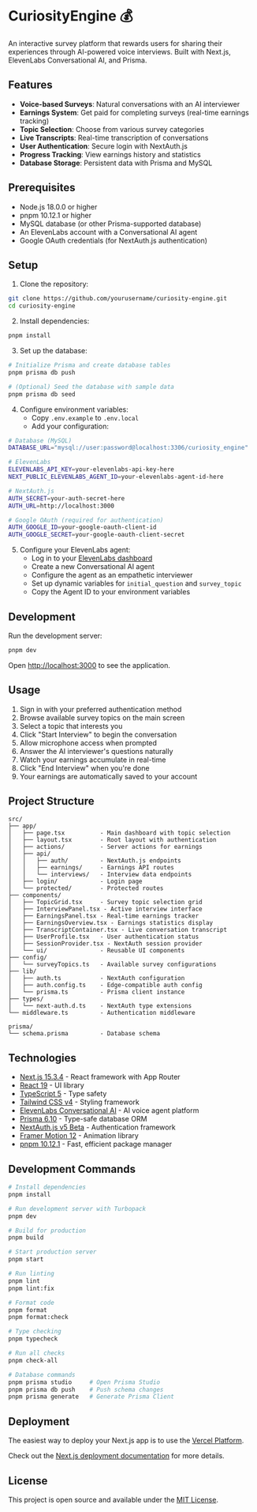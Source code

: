 # CuriosityEngine 💰

An interactive survey platform that rewards users for sharing their experiences through AI-powered voice interviews. Built with Next.js, ElevenLabs Conversational AI, and Prisma.

## Features

- **Voice-based Surveys**: Natural conversations with an AI interviewer
- **Earnings System**: Get paid for completing surveys (real-time earnings tracking)
- **Topic Selection**: Choose from various survey categories
- **Live Transcripts**: Real-time transcription of conversations
- **User Authentication**: Secure login with NextAuth.js
- **Progress Tracking**: View earnings history and statistics
- **Database Storage**: Persistent data with Prisma and MySQL

## Prerequisites

- Node.js 18.0.0 or higher
- pnpm 10.12.1 or higher
- MySQL database (or other Prisma-supported database)
- An ElevenLabs account with a Conversational AI agent
- Google OAuth credentials (for NextAuth.js authentication)

## Setup

1. Clone the repository:

```bash
git clone https://github.com/yourusername/curiosity-engine.git
cd curiosity-engine
```

2. Install dependencies:

```bash
pnpm install
```

3. Set up the database:

```bash
# Initialize Prisma and create database tables
pnpm prisma db push

# (Optional) Seed the database with sample data
pnpm prisma db seed
```

4. Configure environment variables:
   - Copy `.env.example` to `.env.local`
   - Add your configuration:

```bash
# Database (MySQL)
DATABASE_URL="mysql://user:password@localhost:3306/curiosity_engine"

# ElevenLabs
ELEVENLABS_API_KEY=your-elevenlabs-api-key-here
NEXT_PUBLIC_ELEVENLABS_AGENT_ID=your-elevenlabs-agent-id-here

# NextAuth.js
AUTH_SECRET=your-auth-secret-here
AUTH_URL=http://localhost:3000

# Google OAuth (required for authentication)
AUTH_GOOGLE_ID=your-google-oauth-client-id
AUTH_GOOGLE_SECRET=your-google-oauth-client-secret
```

5. Configure your ElevenLabs agent:
   - Log in to your [ElevenLabs dashboard](https://elevenlabs.io)
   - Create a new Conversational AI agent
   - Configure the agent as an empathetic interviewer
   - Set up dynamic variables for `initial_question` and `survey_topic`
   - Copy the Agent ID to your environment variables

## Development

Run the development server:

```bash
pnpm dev
```

Open [http://localhost:3000](http://localhost:3000) to see the application.

## Usage

1. Sign in with your preferred authentication method
2. Browse available survey topics on the main screen
3. Select a topic that interests you
4. Click "Start Interview" to begin the conversation
5. Allow microphone access when prompted
6. Answer the AI interviewer's questions naturally
7. Watch your earnings accumulate in real-time
8. Click "End Interview" when you're done
9. Your earnings are automatically saved to your account

## Project Structure

```
src/
├── app/
│   ├── page.tsx          - Main dashboard with topic selection
│   ├── layout.tsx        - Root layout with authentication
│   ├── actions/          - Server actions for earnings
│   ├── api/
│   │   ├── auth/         - NextAuth.js endpoints
│   │   ├── earnings/     - Earnings API routes
│   │   └── interviews/   - Interview data endpoints
│   ├── login/            - Login page
│   └── protected/        - Protected routes
├── components/
│   ├── TopicGrid.tsx     - Survey topic selection grid
│   ├── InterviewPanel.tsx - Active interview interface
│   ├── EarningsPanel.tsx - Real-time earnings tracker
│   ├── EarningsOverview.tsx - Earnings statistics display
│   ├── TranscriptContainer.tsx - Live conversation transcript
│   ├── UserProfile.tsx   - User authentication status
│   ├── SessionProvider.tsx - NextAuth session provider
│   └── ui/               - Reusable UI components
├── config/
│   └── surveyTopics.ts   - Available survey configurations
├── lib/
│   ├── auth.ts           - NextAuth configuration
│   ├── auth.config.ts    - Edge-compatible auth config
│   └── prisma.ts         - Prisma client instance
├── types/
│   └── next-auth.d.ts    - NextAuth type extensions
└── middleware.ts         - Authentication middleware

prisma/
└── schema.prisma         - Database schema
```

## Technologies

- [Next.js 15.3.4](https://nextjs.org) - React framework with App Router
- [React 19](https://react.dev) - UI library
- [TypeScript 5](https://www.typescriptlang.org) - Type safety
- [Tailwind CSS v4](https://tailwindcss.com) - Styling framework
- [ElevenLabs Conversational AI](https://elevenlabs.io/conversational-ai) - AI voice agent platform
- [Prisma 6.10](https://www.prisma.io) - Type-safe database ORM
- [NextAuth.js v5 Beta](https://authjs.dev) - Authentication framework
- [Framer Motion 12](https://www.framer.com/motion) - Animation library
- [pnpm 10.12.1](https://pnpm.io) - Fast, efficient package manager

## Development Commands

```bash
# Install dependencies
pnpm install

# Run development server with Turbopack
pnpm dev

# Build for production
pnpm build

# Start production server
pnpm start

# Run linting
pnpm lint
pnpm lint:fix

# Format code
pnpm format
pnpm format:check

# Type checking
pnpm typecheck

# Run all checks
pnpm check-all

# Database commands
pnpm prisma studio     # Open Prisma Studio
pnpm prisma db push    # Push schema changes
pnpm prisma generate   # Generate Prisma Client
```

## Deployment

The easiest way to deploy your Next.js app is to use the [Vercel Platform](https://vercel.com).

Check out the [Next.js deployment documentation](https://nextjs.org/docs/deployment) for more details.

## License

This project is open source and available under the [MIT License](LICENSE).